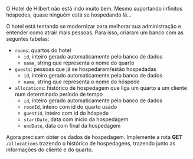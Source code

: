 O Hotel de Hilbert não está indo muito bem. Mesmo suportando infinitos hóspedes, quase ninguém está se hospedando lá...

O hotel está tentando se modernizar para melhorar sua administração e entender como atrair mais pessoas. Para isso, criaram um banco com as seguntes tabelas:

- `rooms`: quartos do hotel
    - `id`, inteiro gerado automaticamente pelo banco de dados
    - `name`, string que representa o nome do quarto
- `guests`: pessoas que já se hospedaram/estão hospedadas
    - `id`, inteiro gerado automaticamente pelo banco de dados
    - `name`, string que representa o nome do hóspede
- `allocations`: histórico de hospedagem que liga um quarto a um cliente num determinado período de tempo
    - `id`, inteiro gerado automaticamente pelo banco de dados
    - `roomId`, inteiro com id do quarto usado
    - `guestId`, inteiro com id do hóspede
    - `startDate`, data com início da hospedagem
    - `endDate`, data com final da hospedagem

Agora precisam obter os dados de hospedagem. Implemente a rota **GET** `/allocations` trazendo o histórico de hospedagens, trazendo junto as informações do cliente e do quarto.